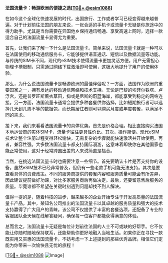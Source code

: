 **法国流量卡：畅游欧洲的便捷之选[[TG💪+ @esim1088](https://t.me/s/esim1088)]**

在如今这个全球化快速发展的时代，出国旅行、工作或者学习已经变得越来越普遍。对于计划前往法国的朋友来说，一张合适的手机卡或流量卡无疑是你旅途中的得力助手。尤其是当你需要在异国他乡保持通讯畅通、享受高速上网时，选择一款适合自己的法国流量卡显得尤为重要。

首先，让我们来了解一下什么是法国流量卡。简单来说，法国流量卡就是一种可以在法国使用的移动通信服务卡，它能够提供语音通话、短信以及数据流量等功能。与传统的SIM卡不同，现代的eSIM技术使得流量卡更加灵活方便。用户无需担心物理卡槽限制，只需通过网络下载激活即可使用，这极大地提升了用户的使用体验。

那么，为什么说法国流量卡是畅游欧洲的最佳伴侣呢？一方面，法国作为欧洲的重要国家之一，拥有发达的移动通信网络和技术支持。无论是巴黎的埃菲尔铁塔、卢浮宫，还是普罗旺斯薰衣草田，抑或是尼斯的蔚蓝海岸，都能享受到稳定的网络连接。另一方面，法国流量卡通常会提供多种套餐供你选择，比如短期旅行者可以选择几天到几周不等的数据包，而长期居住者则可以购买月度或年度套餐，以满足不同的需求。

接下来，我们来看看法国流量卡的具体优势。首先是价格合理。相比直接购买法国本地运营商的实体SIM卡，流量卡往往更具性价比。其次，操作简便。现代eSIM技术让整个注册过程变得轻松愉快，无需复杂的步骤就能快速激活并开始使用。再者，兼容性强。大多数法国流量卡都支持国际漫游，这意味着即使你在其他国家也能正常使用，这对于经常跨国出差的人来说简直是福音。

当然，在挑选法国流量卡时也需要注意一些细节。首先要确认卡片是否支持你的设备。虽然eSIM技术已经非常普及，但仍有一些老款手机可能无法支持。其次是要查看具体的资费政策。不同的服务商提供的套餐内容和服务质量可能会有所差异，因此建议提前做好功课，对比多家服务商后再做决定。最后，还要留意售后服务的质量。毕竟谁都不希望在关键时刻遇到问题却找不到人解决。

值得一提的是，随着科技的进步，越来越多的企业开始专注于开发高质量的法国流量卡产品。其中，某知名公司推出的法国流量卡以其卓越的服务质量和强大的技术支持赢得了广大用户的青睐。该公司不仅提供了丰富的套餐选项，还配备了专业的客服团队全天候在线解答疑问，确保每一位客户都能获得满意的体验。

总而言之，法国流量卡无疑是每位计划前往法国的人士不可或缺的好帮手。它不仅能让你随时随地保持联系，还能帮助你更好地融入当地生活。如果你正在寻找一款既实用又实惠的法国流量卡，不妨考虑一下上述提到的那些优秀品牌。相信它们定能为你带来一次愉快且无忧的旅程！

[[TG💪+ @esim1088](https://t.me/s/esim1088) ![Image](https://i.postimg.cc/4NQfJmqS/Snipaste-2025-05-13-00-14-12.png)]